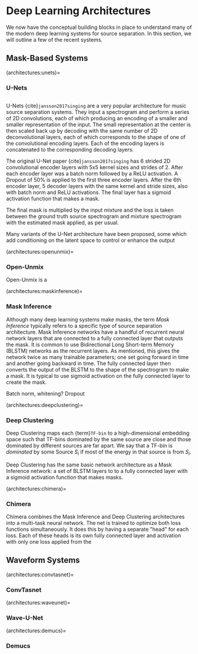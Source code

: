 Deep Learning Architectures
===========================


We now have the conceptual building blocks in place to understand
many of the modern deep learning systems for source separation.
In this section, we will outline a few of the recent systems.


## Mask-Based Systems


(architectures:unets)=
### U-Nets

```
```

U-Nets {cite}`jansson2017singing` are a very popular architecture
for music source separation systems. They input a spectrogram and
perform a series of 2D convolutions, each of which producing an encoding of
a smaller and smaller representation of the input. The small representation
at the center is then scaled back up by decoding with the same number of
2D deconvolutional layers, each of which corresponds to the shape of
one of the convolutional encoding layers. Each of the encoding layers
is concatenated to the corresponding decoding layers.

The original U-Net paper {cite}`jansson2017singing` has 6 strided 2D
convolutional encoder layers with 5x5 kernel sizes and strides of 2. 
After each encoder layer was a batch norm followed by a ReLU activation.
A Dropout of 50% is applied to the first three encoder layers.
After the 6th encoder layer, 5 decoder layers with the same kernel and
stride sizes, also with batch norm and ReLU activations. The final layer
has a sigmoid activation function that makes a mask.

The final mask is multiplied by the input mixture and the loss is taken
between the ground truth source spectrogram and mixture spectrogram
with the estimated mask applied, as per usual.

Many variants of the U-Net architecture have been proposed, some which add
conditioning on the latent space to control or enhance the output


(architectures:openunmix)=
### Open-Unmix

Open-Unmix is a 


(architectures:maskinference)=
### Mask Inference

Although many deep learning systems make masks, the term _Mask
Inference_ typically refers to a specific type of source separation
architecture. Mask Inference networks have a handful of recurrent
neural network layers that are connected to a fully connected layer
that outputs the mask. It is common to use Bidirectional 
Long Short-term Memory (BLSTM) networks as the recurrent layers. As
mentioned, this gives the network twice as many trainable parameters;
one set going forward in time and another going backward in time. The
fully connected layer then converts the output of the BLSTM to the
shape of the spectrogram to make a mask. It is typical to use sigmoid
activation on the fully connected layer to create the mask.

Batch norm, whitening? Dropout


(architectures:deepclustering)=
### Deep Clustering

Deep Clustering maps each {term}`TF-bin` to a high-dimensional
embedding space such that TF-bins dominated by the same source
are close and those dominated by different sources are far apart.
We say that a TF-bin is _dominated_ by some Source $S_i$ if most
of the energy in that source is from $S_i$.

Deep Clustering has the same basic network architecture as a
Mask Inference network: a set of BLSTM layers to to a
fully connected layer with a sigmoid activation function that makes 
masks.


(architectures:chimera)=
### Chimera

Chimera combines the Mask Inference and Deep Clustering architectures
into a multi-task neural network. The net is trained to optimize both
loss functions simultaneously. It does this by having a separate
"head" for each loss. Each of these heads is its own fully connected
layer and activation with only one loss applied from the


## Waveform Systems

(architectures:convtasnet)=
### ConvTasnet


(architectures:waveunet)=
### Wave-U-Net

(architectures:demucs)=
### Demucs
